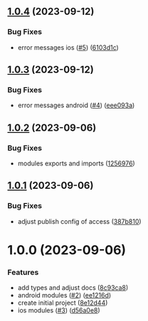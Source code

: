 ## [1.0.4](https://github.com/capitual/react-native-capface/compare/v1.0.3...v1.0.4) (2023-09-12)


### Bug Fixes

* error messages ios ([#5](https://github.com/capitual/react-native-capface/issues/5)) ([6103d1c](https://github.com/capitual/react-native-capface/commit/6103d1c0e82749c01fb78658366a1f338ce341ed))

## [1.0.3](https://github.com/capitual/react-native-capface/compare/v1.0.2...v1.0.3) (2023-09-12)


### Bug Fixes

* error messages android ([#4](https://github.com/capitual/react-native-capface/issues/4)) ([eee093a](https://github.com/capitual/react-native-capface/commit/eee093a73ab2dc2829debe493094700952df615c))

## [1.0.2](https://github.com/capitual/react-native-capface/compare/v1.0.1...v1.0.2) (2023-09-06)


### Bug Fixes

* modules  exports and imports ([1256976](https://github.com/capitual/react-native-capface/commit/125697657502899bb25a76dd213ef92a08647aad))

## [1.0.1](https://github.com/capitual/react-native-capface/compare/v1.0.0...v1.0.1) (2023-09-06)


### Bug Fixes

* adjust publish config of access ([387b810](https://github.com/capitual/react-native-capface/commit/387b810cfd160e4a781ae1e537e5cb6b83076506))

# 1.0.0 (2023-09-06)


### Features

* add types and adjust  docs ([8c93ca8](https://github.com/capitual/react-native-capface/commit/8c93ca8152e4ce0bea8aee0392a0d660a9d3ae8f))
* android modules ([#2](https://github.com/capitual/react-native-capface/issues/2)) ([ee1216d](https://github.com/capitual/react-native-capface/commit/ee1216de47b58ef33d21b05c5c68b51f5abbf0e2))
* create initial project ([8e12d44](https://github.com/capitual/react-native-capface/commit/8e12d445a34879a9bab72f8fad0c749902b9646e))
* ios modules ([#3](https://github.com/capitual/react-native-capface/issues/3)) ([d56a0e8](https://github.com/capitual/react-native-capface/commit/d56a0e8eaad4be68d546d8c0f50c7e15e2986510))
